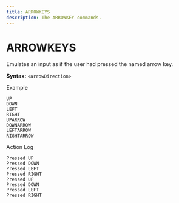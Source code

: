 ```yaml
---
title: ARROWKEYS
description: The ARROWKEY commands.
---
```


# ARROWKEYS
Emulates an input as if the user had pressed the named arrow key.

**Syntax:** `<arrowDirection>`

Example
```
UP
DOWN
LEFT
RIGHT
UPARROW
DOWNARROW
LEFTARROW
RIGHTARROW
```

Action Log
```
Pressed UP
Pressed DOWN
Pressed LEFT
Pressed RIGHT
Pressed UP
Pressed DOWN
Pressed LEFT
Pressed RIGHT
```
